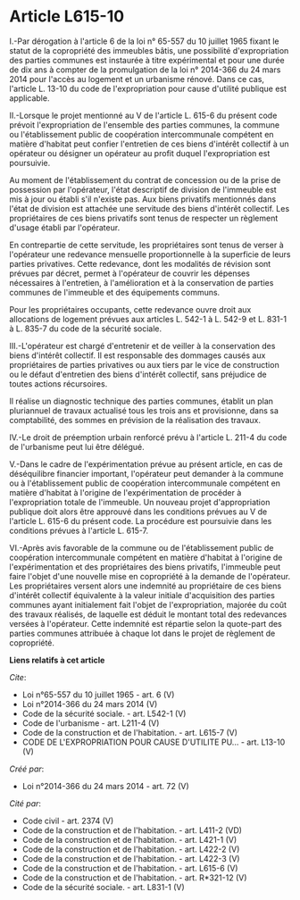 # Article L615-10

I.-Par dérogation à l'article 6 de la loi n° 65-557 du 10 juillet 1965 fixant le statut de la copropriété des immeubles
bâtis, une possibilité d'expropriation des parties communes est instaurée à titre expérimental et pour une durée de dix ans à
compter de la promulgation de la loi n° 2014-366 du 24 mars 2014 pour l'accès au logement et un urbanisme rénové. Dans ce
cas, l'article L. 13-10 du code de l'expropriation pour cause d'utilité publique est applicable. 

II.-Lorsque le projet mentionné au V de l'article L. 615-6 du présent code prévoit l'expropriation de l'ensemble des parties
communes, la commune ou l'établissement public de coopération intercommunale compétent en matière d'habitat peut confier
l'entretien de ces biens d'intérêt collectif à un opérateur ou désigner un opérateur au profit duquel l'expropriation est
poursuivie. 

Au moment de l'établissement du contrat de concession ou de la prise de possession par l'opérateur, l'état descriptif de
division de l'immeuble est mis à jour ou établi s'il n'existe pas. Aux biens privatifs mentionnés dans l'état de division est
attachée une servitude des biens d'intérêt collectif. Les propriétaires de ces biens privatifs sont tenus de respecter un
règlement d'usage établi par l'opérateur. 

En contrepartie de cette servitude, les propriétaires sont tenus de verser à l'opérateur une redevance mensuelle
proportionnelle à la superficie de leurs parties privatives. Cette redevance, dont les modalités de révision sont prévues par
décret, permet à l'opérateur de couvrir les dépenses nécessaires à l'entretien, à l'amélioration et à la conservation de
parties communes de l'immeuble et des équipements communs. 

Pour les propriétaires occupants, cette redevance ouvre droit aux allocations de logement prévues aux articles L. 542-1 à L.
542-9 et L. 831-1 à L. 835-7 du code de la sécurité sociale. 

III.-L'opérateur est chargé d'entretenir et de veiller à la conservation des biens d'intérêt collectif. Il est responsable
des dommages causés aux propriétaires de parties privatives ou aux tiers par le vice de construction ou le défaut d'entretien
des biens d'intérêt collectif, sans préjudice de toutes actions récursoires. 

Il réalise un diagnostic technique des parties communes, établit un plan pluriannuel de travaux actualisé tous les trois ans
et provisionne, dans sa comptabilité, des sommes en prévision de la réalisation des travaux. 

IV.-Le droit de préemption urbain renforcé prévu à l'article L. 211-4 du code de l'urbanisme peut lui être délégué. 

V.-Dans le cadre de l'expérimentation prévue au présent article, en cas de déséquilibre financier important, l'opérateur peut
demander à la commune ou à l'établissement public de coopération intercommunale compétent en matière d'habitat à l'origine de
l'expérimentation de procéder à l'expropriation totale de l'immeuble. Un nouveau projet d'appropriation publique doit alors
être approuvé dans les conditions prévues au V de l'article L. 615-6 du présent code. La procédure est poursuivie dans les
conditions prévues à l'article L. 615-7. 

VI.-Après avis favorable de la commune ou de l'établissement public de coopération intercommunale compétent en matière
d'habitat à l'origine de l'expérimentation et des propriétaires des biens privatifs, l'immeuble peut faire l'objet d'une
nouvelle mise en copropriété à la demande de l'opérateur. Les propriétaires versent alors une indemnité au propriétaire de
ces biens d'intérêt collectif équivalente à la valeur initiale d'acquisition des parties communes ayant initialement fait
l'objet de l'expropriation, majorée du coût des travaux réalisés, de laquelle est déduit le montant total des redevances
versées à l'opérateur. Cette indemnité est répartie selon la quote-part des parties communes attribuée à chaque lot dans le
projet de règlement de copropriété.

**Liens relatifs à cet article**

_Cite_:

  - Loi n°65-557 du 10 juillet 1965 - art. 6 (V)
  - Loi n°2014-366 du 24 mars 2014 (V)
  - Code de la sécurité sociale. - art. L542-1 (V)
  - Code de l'urbanisme - art. L211-4 (V)
  - Code de la construction et de l'habitation. - art. L615-7 (V)
  - CODE DE L'EXPROPRIATION POUR CAUSE D'UTILITE PU... - art. L13-10 (V)

_Créé par_:

  - Loi n°2014-366 du 24 mars 2014 - art. 72 (V)

_Cité par_:

  - Code civil - art. 2374 (V)
  - Code de la construction et de l'habitation. - art. L411-2 (VD)
  - Code de la construction et de l'habitation. - art. L421-1 (V)
  - Code de la construction et de l'habitation. - art. L422-2 (V)
  - Code de la construction et de l'habitation. - art. L422-3 (V)
  - Code de la construction et de l'habitation. - art. L615-6 (V)
  - Code de la construction et de l'habitation. - art. R*321-12 (V)
  - Code de la sécurité sociale. - art. L831-1 (V)

